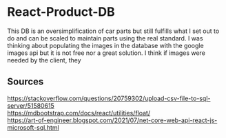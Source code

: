 # React-Product-DB
This DB is an oversimplification of car parts but still fulfills what I set out to do and can be scaled to maintain parts using the real standard.
I was thinking about populating the images in the database with the google images api but it is not free nor a great solution. I think if images were needed by the client, they

## Sources

https://stackoverflow.com/questions/20759302/upload-csv-file-to-sql-server/51580615 <br />
https://mdbootstrap.com/docs/react/utilities/float/ <br />
https://art-of-engineer.blogspot.com/2021/07/net-core-web-api-react-js-microsoft-sql.html <br />
